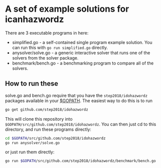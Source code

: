 # A set of example solutions for icanhazwordz

There are 3 executable programs in here:

* simplified.go - a self-contained single program example solution. You can run this with `go run simplified.go` directly.
* anysolver/solve.go - a generic interactive solver that runs one of the solvers from the solver package.
* benchmark/bench.go - a benchmarking program to compare all of the solvers.

## How to run these

solve.go and bench.go require that you have the `step2018/idohazwordz` packages
available in your [$GOPATH](https://golang.org/doc/code.html). The easiest way
to do this is to run

```sh
go get github.com/step2018/idohazwordz
```

This will clone this repository into `$GOPATH/src/github.com/step2018/idohazwordz`.
You can then just cd to this directory, and run these programs directly:

```sh
cd $GOPATH/src/github.com/step2018/idohazwordz
go run anysolver/solve.go
```

or just run them directly:

```sh
go run $GOPATH/src/github.com/step2018/idohazwordz/benchmark/bench.go
```
